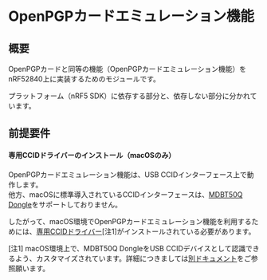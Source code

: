 # OpenPGPカードエミュレーション機能

## 概要
OpenPGPカードと同等の機能（OpenPGPカードエミュレーション機能）をnRF52840上に実装するためのモジュールです。

プラットフォーム（nRF5 SDK）に依存する部分と、依存しない部分に分かれています。

## 前提要件

#### 専用CCIDドライバーのインストール（macOSのみ）

OpenPGPカードエミュレーション機能は、USB CCIDインターフェース上で動作します。<br>
他方、macOSに標準導入されているCCIDインターフェースは、[MDBT50Q Dongle](../../FIDO2Device/MDBT50Q_Dongle/README.md)をサポートしておりません。

したがって、macOS環境でOpenPGPカードエミュレーション機能を利用するためには、[専用CCIDドライバー](../../CCID/INSTALLPRG.md)[注1]がインストールされている必要があります。

[注1] macOS環境上で、MDBT50Q DongleをUSB CCIDデバイスとして認識できるよう、カスタマイズされています。詳細につきましては[別ドキュメント](CCID/ccid_lib/README.md)をご参照願います。
